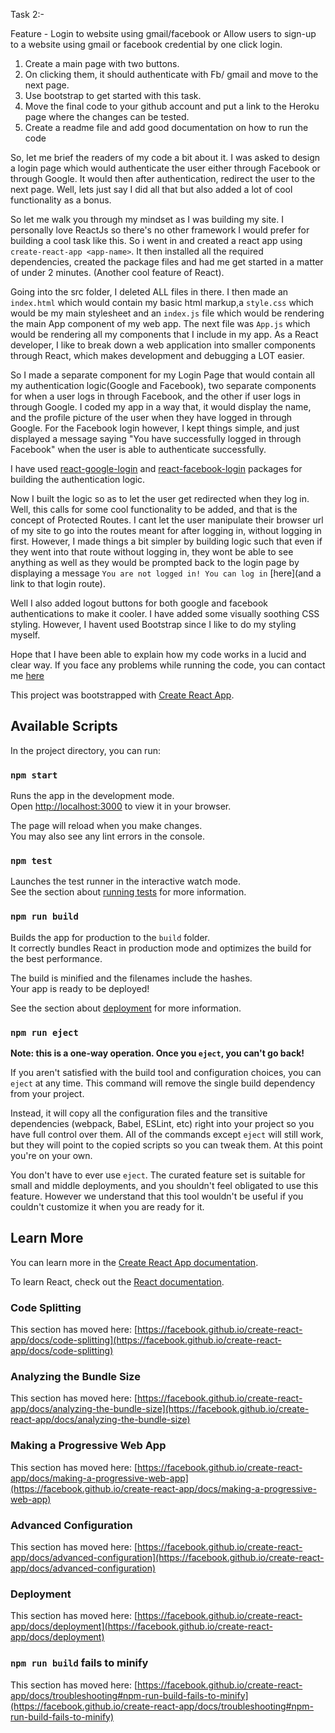 
Task 2:-

Feature - Login to website using gmail/facebook or
Allow users to sign-up to a website using gmail or facebook credential by one click login.
1. Create a main page with two buttons.
2. On clicking them, it should authenticate with Fb/ gmail and move to the next page.
3. Use bootstrap to get started with this task.
4. Move the final code to your github account and put a link to the Heroku page where the changes can be tested.
5. Create a readme file and add good documentation on how to run the code


So, let me brief the readers of my code a bit about it.
I was asked to design a login page which would authenticate the user either through Facebook or through Google. It would then after authentication, redirect the user
to the next page. Well, lets just say I did all that but also added a lot of cool functionality as a bonus.

So let me walk you through my mindset as I was building my site. I personally love ReactJs so there's no other framework I would prefer for building a cool task like
this. So i went in and created a react app using `create-react-app <app-name>`. It then installed all the required dependencies, created the package files and had me
get started in a matter of under 2 minutes. (Another cool feature of React). 

Going into the src folder, I deleted ALL files in there. I then made an `index.html` which would contain my basic html markup,a `style.css` which would be my main 
stylesheet and an `index.js` file which would be rendering the main App component of my web app. The next file was `App.js` which would be rendering all my components
that I include in my app. As a React developer, I like to break down a web application into smaller components through React, which makes development and debugging 
a LOT easier. 

So I made a separate component for my Login Page that would contain all my authentication logic(Google and Facebook), two separate components for when a user logs in through
Facebook, and the other if user logs in through Google. I coded my app in a way that, it would display the name, and the profile picture of the user when they have logged in
through Google. For the Facebook login however, I kept things simple, and just displayed a message saying "You have successfully logged in through Facebook" when the user is
able to authenticate successfully.

I have used [react-google-login](https://www.npmjs.com/package/react-google-login) and [react-facebook-login](https://www.npmjs.com/package/react-facebook-login) packages 
for building the authentication logic. 

Now I built the logic so as to let the user get redirected when they log in. Well, this calls for some cool functionality to be added, and that is the concept of 
Protected Routes. I cant let the user manipulate their browser url of my site to go into the routes meant for after logging in, without logging in first. However,
I made things a bit simpler by building logic such that even if they went into that route without logging in, they wont be able to see anything as well as they 
would be prompted back to the login page by displaying a message `You are not logged in! You can log in` [here](and a link to that login route).

Well I also added logout buttons for both google and facebook authentications to make it cooler. I have added some visually soothing CSS styling.
However, I havent used Bootstrap since I like to do my styling myself.

Hope that I have been able to explain how my code works in a lucid and clear way. 
If you face any problems while running the code, you can contact me [here](diptangsu.burd@gmail.com)






This project was bootstrapped with [Create React App](https://github.com/facebook/create-react-app).

## Available Scripts

In the project directory, you can run:

### `npm start`

Runs the app in the development mode.\
Open [http://localhost:3000](http://localhost:3000) to view it in your browser.

The page will reload when you make changes.\
You may also see any lint errors in the console.

### `npm test`

Launches the test runner in the interactive watch mode.\
See the section about [running tests](https://facebook.github.io/create-react-app/docs/running-tests) for more information.

### `npm run build`

Builds the app for production to the `build` folder.\
It correctly bundles React in production mode and optimizes the build for the best performance.

The build is minified and the filenames include the hashes.\
Your app is ready to be deployed!

See the section about [deployment](https://facebook.github.io/create-react-app/docs/deployment) for more information.

### `npm run eject`

**Note: this is a one-way operation. Once you `eject`, you can't go back!**

If you aren't satisfied with the build tool and configuration choices, you can `eject` at any time. This command will remove the single build dependency from your project.

Instead, it will copy all the configuration files and the transitive dependencies (webpack, Babel, ESLint, etc) right into your project so you have full control over them. All of the commands except `eject` will still work, but they will point to the copied scripts so you can tweak them. At this point you're on your own.

You don't have to ever use `eject`. The curated feature set is suitable for small and middle deployments, and you shouldn't feel obligated to use this feature. However we understand that this tool wouldn't be useful if you couldn't customize it when you are ready for it.

## Learn More

You can learn more in the [Create React App documentation](https://facebook.github.io/create-react-app/docs/getting-started).

To learn React, check out the [React documentation](https://reactjs.org/).

### Code Splitting

This section has moved here: [https://facebook.github.io/create-react-app/docs/code-splitting](https://facebook.github.io/create-react-app/docs/code-splitting)

### Analyzing the Bundle Size

This section has moved here: [https://facebook.github.io/create-react-app/docs/analyzing-the-bundle-size](https://facebook.github.io/create-react-app/docs/analyzing-the-bundle-size)

### Making a Progressive Web App

This section has moved here: [https://facebook.github.io/create-react-app/docs/making-a-progressive-web-app](https://facebook.github.io/create-react-app/docs/making-a-progressive-web-app)

### Advanced Configuration

This section has moved here: [https://facebook.github.io/create-react-app/docs/advanced-configuration](https://facebook.github.io/create-react-app/docs/advanced-configuration)

### Deployment

This section has moved here: [https://facebook.github.io/create-react-app/docs/deployment](https://facebook.github.io/create-react-app/docs/deployment)

### `npm run build` fails to minify

This section has moved here: [https://facebook.github.io/create-react-app/docs/troubleshooting#npm-run-build-fails-to-minify](https://facebook.github.io/create-react-app/docs/troubleshooting#npm-run-build-fails-to-minify)
